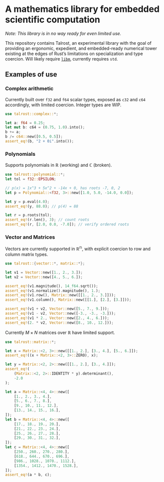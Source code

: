 # A mathematics library for embedded scientific computation

_Note: This library is in no way ready for even limited use._

This repository contains Talrost, an experimental library with the goal of providing an ergonomic, expedient, and embedded-ready numerical tower existing at the edges of Rust’s limitations on specialization and type coercion. Will likely require [`libm`](https://crates.io/crates/libm), currently requires `std`.

## Examples of use

### Complex arithmetic
Currently built over `f32` and `f64` scalar types, exposed as `c32` and `c64` accordingly, with limited coercion. Integer types are WIP.
```rust
use talrost::complex::*;

let a: f64 = 0.25;
let mut b: c64 = (0.75, 1.0).into();
b += a;
b /= c64::new([0.5, 0.5]);
assert_eq!(b, "2 + 0i".into());
```

### Polynomials
Supports polynomials in $\mathbb{R}$ (working) and $\mathbb{C}$ (broken).
```rust
use talrost::polynomial::*;
let tol = f32::EPSILON;

// p(x) = 1x^3 + 5x^2 + -14x + 0, has roots -7, 0, 2
let p = Polynomial::<f32, 3>::new([1.0, 5.0, -14.0, 0.0]); 

let y = p.eval(4.0);
assert_eq!(y, 88.0); // p(4) = 88

let r = p.roots(tol);
assert_eq!(r.len(), 3); // count roots
assert_eq!(r, [2.0, 0.0, -7.0]); // verify ordered roots
```

### Vector and Matrices
Vectors are currently supported in $\mathbb{R^n}$, with explicit coercion to row and column matrix types.
```rust
use talrost::{vector::*, matrix::*};

let v1 = Vector::new([1., 2., 3.]);
let v2 = Vector::new([4., 5., 6.]);

assert_eq!(v1.magnitude(), 14_f64.sqrt());
assert_eq!(v1.normalize().magnitude(), 1.);
assert_eq!(v1.row(), Matrix::new([[1., 2., 3.]]));
assert_eq!(v1.column(), Matrix::new([[1.], [2.], [3.]]));

assert_eq!(v1 + v2, Vector::new([5., 7., 9.]));
assert_eq!(v1 - v2, Vector::new([-3., -3., -3.]));
assert_eq!(v1 * 2., Vector::new([2., 4., 6.]));
assert_eq!(2. * v2, Vector::new([8., 10., 12.]));
```

Currently $M\times N$ matrices over $\mathbb{R}$ have limited support.
```rust
use talrost::matrix::*;

let x = Matrix::<2, 3>::new([[1., 2.], [3., 4.], [5., 6.]]);
assert_eq!((x + Matrix::<2, 3>::ZERO), x);

let y = Matrix::<2, 2>::new([[1., 2.], [3., 4.]]);
assert_eq!(
    (Matrix::<2, 2>::IDENTITY * y).determinant(),
    -2.0
);

let a = Matrix::<4, 4>::new([
    [1., 2., 3., 4.],
    [5., 6., 7., 8.],
    [9., 10., 11., 12.],
    [13., 14., 15., 16.],
]);
let b = Matrix::<4, 4>::new([
    [17., 18., 19., 20.],
    [21., 22., 23., 24.],
    [25., 26., 27., 28.],
    [29., 30., 31., 32.],
]);
let c = Matrix::<4, 4>::new([
    [250., 260., 270., 280.],
    [618., 644., 670., 696.],
    [986., 1028., 1070., 1112.],
    [1354., 1412., 1470., 1528.],
]);
assert_eq!(a * b, c);

```
